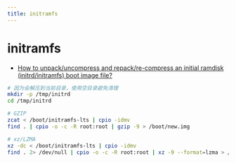 ```yaml
---
title: initramfs
---
```


# initramfs

- [How to unpack/uncompress and repack/re-compress an initial ramdisk (initrd/initramfs) boot image file?](https://access.redhat.com/solutions/24029)

```bash
# 因为会解压到当前目录，使用空目录避免清理
mkdir -p /tmp/initrd
cd /tmp/initrd

# GZIP
zcat < /boot/initramfs-lts | cpio -idmv
find . | cpio -o -c -R root:root | gzip -9 > /boot/new.img

# xz/LZMA
xz -dc < /boot/initramfs-lts | cpio -idmv
find . 2> /dev/null | cpio -o -c -R root:root | xz -9 --format=lzma > /boot/new.img
```
